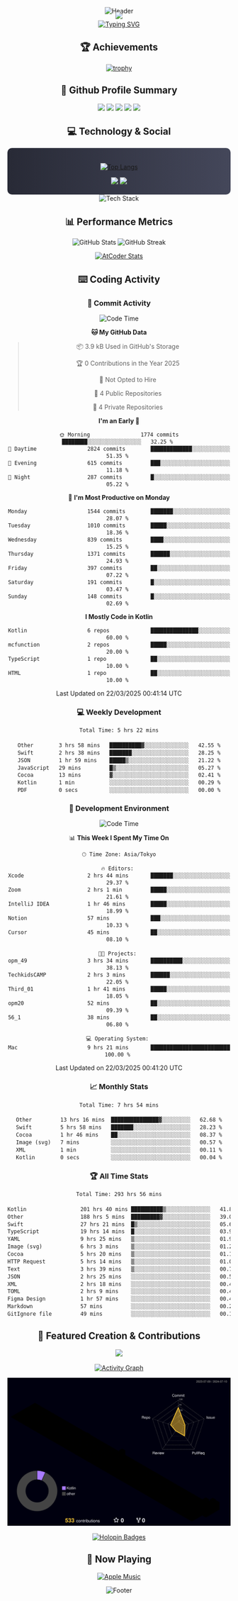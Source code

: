 <div align="center">
  
![Header](https://capsule-render.vercel.app/api?type=waving&color=gradient&customColorList=12&height=300&section=header&text=Welcome%20to%20Batapii's%20Universe&fontSize=50&animation=fadeIn&fontAlignY=40&desc=Android%20Developer%20|%20Kotlin%20LOVE%20)

<div style="margin-top: -20px;">
  <img src="https://readme-typing-svg.herokuapp.com/?lines=Crafting+Android+Experiences;Building+Tomorrow's+Apps+Today;Always+Learning,+Always+Growing&font=Fira%20Code&center=true&width=440&height=45&color=f75c7e&vCenter=true&size=22&pause=1000">
</div>

<a href="https://git.io/typing-svg">
  <img src="https://readme-typing-svg.demolab.com?font=Fira+Code&weight=600&size=28&duration=4000&pause=1000&center=true&vCenter=true&width=800&lines=Hey+there!+I'm+Batapii+%F0%9F%91%8B;Android+Developer+from+Japan+%F0%9F%87%AF%F0%9F%87%B5" alt="Typing SVG" />
</a>

## 🏆 Achievements

[![trophy](https://github-profile-trophy.vercel.app/?username=batapii&theme=onestar&no-frame=true&no-bg=true&column=8&rank=SECRET,SSS,SS,S,AAA,AA,A,B,C,?&margin-w=10&margin-h=10)](https://github.com/ryo-ma/github-profile-trophy)

## 🎯 Github Profile Summary

<div align="center">
  <img src="http://github-profile-summary-cards.vercel.app/api/cards/profile-details?username=batapii&theme=radical" />
  <img src="http://github-profile-summary-cards.vercel.app/api/cards/repos-per-language?username=batapii&theme=radical" />
  <img src="http://github-profile-summary-cards.vercel.app/api/cards/most-commit-language?username=batapii&theme=radical" />
  <img src="http://github-profile-summary-cards.vercel.app/api/cards/stats?username=batapii&theme=radical" />
  <img src="http://github-profile-summary-cards.vercel.app/api/cards/productive-time?username=batapii&theme=radical" />
</div>

## 💻 Technology & Social

<div align="center" style="background: linear-gradient(to right, #282A36, #44475A); padding: 20px; border-radius: 10px;">

[![Top Langs](https://github-readme-stats.vercel.app/api/top-langs/?username=batapii
)](https://github.com/anuraghazra/github-readme-stats)

<div style="margin-top: 15px">
<a href="https://github.com/batapii"><img src="https://img.shields.io/github/followers/batapii?style=for-the-badge&logo=github&label=Follow&color=ff6e96&labelColor=282A36"/></a>
<a href="https://twitter.com/batapii3939"><img src="https://img.shields.io/twitter/follow/batapii?style=for-the-badge&logo=twitter&color=1DA1F2&labelColor=282A36&label= Twitter"/></a>
</div>

</div>

<div align="center">
<img src="https://github-readme-tech-stack.vercel.app/api/cards?title=Tech+Stack&align=center&titleAlign=center&fontSize=20&lineHeight=10&lineCount=4&theme=github_dark&width=800&bg=%230D1117&badge=%23161B22&border=%2321262D&titleColor=%2358A6FF&line1=kotlin%2Ckotlin%2C0095D5%3Bandroid%2Candroid%2C00ff00%3Bjetpackcompose%2Cjetpack%2C4285F4%3B&line2=swift%2Cswift%2CFA7343%3Bfirebase%2Cfirebase%2CFFCA28%3Bgithub%2Cgithub%2C181717%3B&line3=typescript%2Ctypescript%2C3178C6%3Bgraphql%2Cgraphql%2CE10098%3Bsupabase%2Csupabase%2C3FCF8E%3B&line4=gradle%2Cgradle%2C02303A%3Bgitkraken%2Cgitkraken%2C179287%3Bpostman%2Cpostman%2CFF6C37%3B" alt="Tech Stack" />
</div>



## 📊 Performance Metrics

<div align="center">

![GitHub Stats](https://github-readme-stats.vercel.app/api?username=batapii&show_icons=true&theme=radical&hide_border=true&bg_color=0D1117)
![GitHub Streak](https://github-readme-streak-stats.herokuapp.com/?user=batapii&theme=radical&hide_border=true&background=0D1117)

[![AtCoder Stats](https://atcoder-readme-stats.vercel.app/stats/batapii3939?theme=dark&show_history=5&width=495)](https://github.com/iwbc-mzk/atcoder-readme-stats)

</div>

## ⌨️ Coding Activity

### 🌟 Commit Activity
<!--START_SECTION:commit-stats-->
![Code Time](http://img.shields.io/badge/Code%20Time-484%20hrs%2036%20mins-blue)

**🐱 My GitHub Data** 

> 📦 3.9 kB Used in GitHub's Storage 
 > 
> 🏆 0 Contributions in the Year 2025
 > 
> 🚫 Not Opted to Hire
 > 
> 📜 4 Public Repositories 
 > 
> 🔑 4 Private Repositories 
 > 
**I'm an Early 🐤** 

```text
🌞 Morning                1774 commits        ████████░░░░░░░░░░░░░░░░░   32.25 % 
🌆 Daytime                2824 commits        █████████████░░░░░░░░░░░░   51.35 % 
🌃 Evening                615 commits         ███░░░░░░░░░░░░░░░░░░░░░░   11.18 % 
🌙 Night                  287 commits         █░░░░░░░░░░░░░░░░░░░░░░░░   05.22 % 
```
📅 **I'm Most Productive on Monday** 

```text
Monday                   1544 commits        ███████░░░░░░░░░░░░░░░░░░   28.07 % 
Tuesday                  1010 commits        █████░░░░░░░░░░░░░░░░░░░░   18.36 % 
Wednesday                839 commits         ████░░░░░░░░░░░░░░░░░░░░░   15.25 % 
Thursday                 1371 commits        ██████░░░░░░░░░░░░░░░░░░░   24.93 % 
Friday                   397 commits         ██░░░░░░░░░░░░░░░░░░░░░░░   07.22 % 
Saturday                 191 commits         █░░░░░░░░░░░░░░░░░░░░░░░░   03.47 % 
Sunday                   148 commits         █░░░░░░░░░░░░░░░░░░░░░░░░   02.69 % 
```


**I Mostly Code in Kotlin** 

```text
Kotlin                   6 repos             ███████████████░░░░░░░░░░   60.00 % 
mcfunction               2 repos             █████░░░░░░░░░░░░░░░░░░░░   20.00 % 
TypeScript               1 repo              ██░░░░░░░░░░░░░░░░░░░░░░░   10.00 % 
HTML                     1 repo              ██░░░░░░░░░░░░░░░░░░░░░░░   10.00 % 
```




 Last Updated on 22/03/2025 00:41:14 UTC
<!--END_SECTION:commit-stats-->

### 💻 Weekly Development
<!--START_SECTION:wakatime-->

```txt
Total Time: 5 hrs 22 mins

Other        3 hrs 58 mins   ██████████▓░░░░░░░░░░░░░░   42.55 %
Swift        2 hrs 38 mins   ███████░░░░░░░░░░░░░░░░░░   28.25 %
JSON         1 hr 59 mins    █████▒░░░░░░░░░░░░░░░░░░░   21.22 %
JavaScript   29 mins         █▒░░░░░░░░░░░░░░░░░░░░░░░   05.27 %
Cocoa        13 mins         ▓░░░░░░░░░░░░░░░░░░░░░░░░   02.41 %
Kotlin       1 min           ░░░░░░░░░░░░░░░░░░░░░░░░░   00.29 %
PDF          0 secs          ░░░░░░░░░░░░░░░░░░░░░░░░░   00.00 %
```

<!--END_SECTION:wakatime-->

### 🔨 Development Environment
<!--START_SECTION:dev-stats-->
![Code Time](http://img.shields.io/badge/Code%20Time-484%20hrs%2036%20mins-blue)

📊 **This Week I Spent My Time On** 

```text
🕑︎ Time Zone: Asia/Tokyo

🔥 Editors: 
Xcode                    2 hrs 44 mins       ███████░░░░░░░░░░░░░░░░░░   29.37 % 
Zoom                     2 hrs 1 min         █████░░░░░░░░░░░░░░░░░░░░   21.61 % 
IntelliJ IDEA            1 hr 46 mins        █████░░░░░░░░░░░░░░░░░░░░   18.99 % 
Notion                   57 mins             ███░░░░░░░░░░░░░░░░░░░░░░   10.33 % 
Cursor                   45 mins             ██░░░░░░░░░░░░░░░░░░░░░░░   08.10 % 

🐱‍💻 Projects: 
opm_49                   3 hrs 34 mins       ██████████░░░░░░░░░░░░░░░   38.13 % 
TechkidsCAMP             2 hrs 3 mins        ██████░░░░░░░░░░░░░░░░░░░   22.05 % 
Third_01                 1 hr 41 mins        █████░░░░░░░░░░░░░░░░░░░░   18.05 % 
opm20                    52 mins             ██░░░░░░░░░░░░░░░░░░░░░░░   09.39 % 
56_1                     38 mins             ██░░░░░░░░░░░░░░░░░░░░░░░   06.80 % 

💻 Operating System: 
Mac                      9 hrs 21 mins       █████████████████████████   100.00 % 
```


 Last Updated on 22/03/2025 00:41:20 UTC
<!--END_SECTION:dev-stats-->

### 📈 Monthly Stats
<!--START_SECTION:wakamonth-->

```txt
Total Time: 7 hrs 54 mins

Other         13 hrs 16 mins  ███████████████▓░░░░░░░░░   62.68 %
Swift         5 hrs 58 mins   ███████░░░░░░░░░░░░░░░░░░   28.23 %
Cocoa         1 hr 46 mins    ██░░░░░░░░░░░░░░░░░░░░░░░   08.37 %
Image (svg)   7 mins          ░░░░░░░░░░░░░░░░░░░░░░░░░   00.57 %
XML           1 min           ░░░░░░░░░░░░░░░░░░░░░░░░░   00.11 %
Kotlin        0 secs          ░░░░░░░░░░░░░░░░░░░░░░░░░   00.04 %
```

<!--END_SECTION:wakamonth-->

### 🏆 All Time Stats
<!--START_SECTION:wakaalltime-->

```txt
Total Time: 293 hrs 56 mins

Kotlin                 201 hrs 40 mins ██████████▒░░░░░░░░░░░░░░   41.84 %
Other                  188 hrs 5 mins  █████████▓░░░░░░░░░░░░░░░   39.02 %
Swift                  27 hrs 21 mins  █▒░░░░░░░░░░░░░░░░░░░░░░░   05.68 %
TypeScript             19 hrs 14 mins  █░░░░░░░░░░░░░░░░░░░░░░░░   03.99 %
YAML                   9 hrs 25 mins   ▒░░░░░░░░░░░░░░░░░░░░░░░░   01.95 %
Image (svg)            6 hrs 3 mins    ▒░░░░░░░░░░░░░░░░░░░░░░░░   01.26 %
Cocoa                  5 hrs 20 mins   ▒░░░░░░░░░░░░░░░░░░░░░░░░   01.11 %
HTTP Request           5 hrs 14 mins   ▒░░░░░░░░░░░░░░░░░░░░░░░░   01.09 %
Text                   3 hrs 39 mins   ▒░░░░░░░░░░░░░░░░░░░░░░░░   00.76 %
JSON                   2 hrs 25 mins   ░░░░░░░░░░░░░░░░░░░░░░░░░   00.50 %
XML                    2 hrs 18 mins   ░░░░░░░░░░░░░░░░░░░░░░░░░   00.48 %
TOML                   2 hrs 9 mins    ░░░░░░░░░░░░░░░░░░░░░░░░░   00.45 %
Figma Design           1 hr 57 mins    ░░░░░░░░░░░░░░░░░░░░░░░░░   00.41 %
Markdown               57 mins         ░░░░░░░░░░░░░░░░░░░░░░░░░   00.20 %
GitIgnore file         49 mins         ░░░░░░░░░░░░░░░░░░░░░░░░░   00.17 %
```

<!--END_SECTION:wakaalltime-->


## 🌟 Featured Creation & Contributions

<div align="center">
  <a href="https://github.com/batapii/ToDoSNS">
    <img src="https://github-readme-stats.vercel.app/api/pin/?username=batapii&repo=ToDoSNS&theme=radical&hide_border=true&bg_color=0D1117" />
  </a>

[![Activity Graph](https://github-readme-activity-graph.vercel.app/graph?username=batapii&custom_title=Contribution%20Graph&hide_border=true&theme=radical&bg_color=0D1117)](https://github.com/ashutosh00710/github-readme-activity-graph)

![3D Contrib](./profile-3d-contrib/profile-night-rainbow.svg)

[![Holopin Badges](https://holopin.me/batapii)](https://holopin.io/@batapii)

</div>

## 🎵 Now Playing

<div align="center">
  
[![Apple Music](https://music-profile.rayriffy.com/theme/dark.svg?uid=001005.6598667d2ffd4a10a4f429edd0ba24c4.1156)](https://github.com/rayriffy/apple-music-github-profile)

</div>

![Footer](https://capsule-render.vercel.app/api?type=waving&color=gradient&customColorList=12&height=100&section=footer)

</div>
